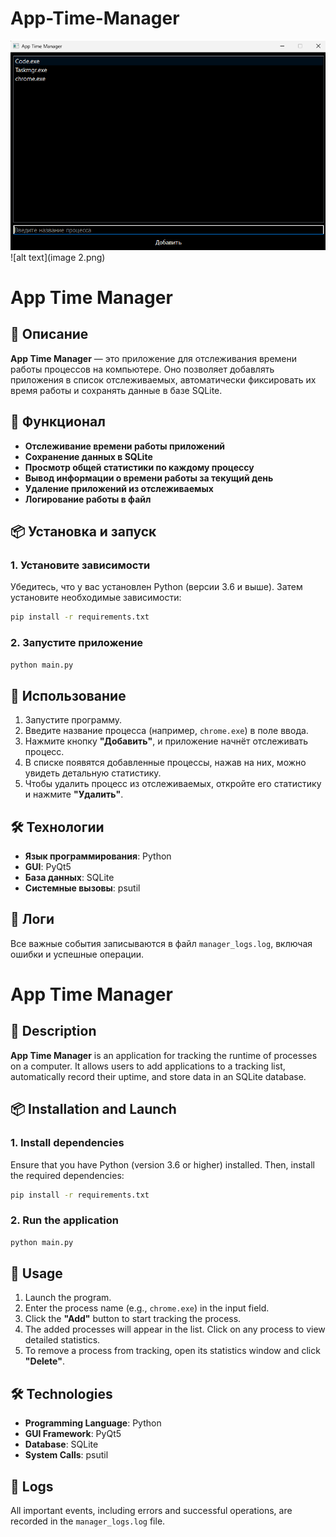 # App-Time-Manager
![alt text](image.png)
![alt text](image 2.png)
# App Time Manager  

## 📌 Описание  
**App Time Manager** — это приложение для отслеживания времени работы процессов на компьютере. Оно позволяет добавлять приложения в список отслеживаемых, автоматически фиксировать их время работы и сохранять данные в базе SQLite.  

## 🚀 Функционал  
- **Отслеживание времени работы приложений**  
- **Сохранение данных в SQLite**  
- **Просмотр общей статистики по каждому процессу**  
- **Вывод информации о времени работы за текущий день**  
- **Удаление приложений из отслеживаемых**  
- **Логирование работы в файл**  

## 📦 Установка и запуск  
### 1. Установите зависимости  
Убедитесь, что у вас установлен Python (версии 3.6 и выше). Затем установите необходимые зависимости:  

```bash
pip install -r requirements.txt
```

### 2. Запустите приложение  
```bash
python main.py
```

## 📖 Использование  
1. Запустите программу.  
2. Введите название процесса (например, `chrome.exe`) в поле ввода.  
3. Нажмите кнопку **"Добавить"**, и приложение начнёт отслеживать процесс.  
4. В списке появятся добавленные процессы, нажав на них, можно увидеть детальную статистику.  
5. Чтобы удалить процесс из отслеживаемых, откройте его статистику и нажмите **"Удалить"**.  

## 🛠 Технологии  
- **Язык программирования**: Python  
- **GUI**: PyQt5  
- **База данных**: SQLite  
- **Системные вызовы**: psutil  

## 📜 Логи  
Все важные события записываются в файл `manager_logs.log`, включая ошибки и успешные операции.  

# App Time Manager  

## 📌 Description  
**App Time Manager** is an application for tracking the runtime of processes on a computer. It allows users to add applications to a tracking list, automatically record their uptime, and store data in an SQLite database.  

## 📦 Installation and Launch  
### 1. Install dependencies  
Ensure that you have Python (version 3.6 or higher) installed. Then, install the required dependencies:  

```bash
pip install -r requirements.txt
```

### 2. Run the application  
```bash
python main.py
```

## 📖 Usage  
1. Launch the program.  
2. Enter the process name (e.g., `chrome.exe`) in the input field.  
3. Click the **"Add"** button to start tracking the process.  
4. The added processes will appear in the list. Click on any process to view detailed statistics.  
5. To remove a process from tracking, open its statistics window and click **"Delete"**.    

## 🛠 Technologies  
- **Programming Language**: Python  
- **GUI Framework**: PyQt5  
- **Database**: SQLite  
- **System Calls**: psutil  

## 📜 Logs  
All important events, including errors and successful operations, are recorded in the `manager_logs.log` file.  
 